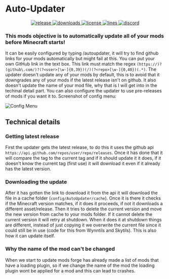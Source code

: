# Auto-Updater

<p align="center">
<a href="https://github.com/DeDiamondPro/Auto-Updater/releases" target="_blank">
<img alt="release" src="https://img.shields.io/github/v/release/DeDiamondPro/Auto-Updater?color=00FFFF&style=for-the-badge" />
</a>
<a href="https://github.com/DeDiamondPro/Auto-Updater/releases" target="_blank">
<img alt="downloads" src="https://img.shields.io/github/downloads/DeDiamondPro/Auto-Updater/total?color=00FFFF&style=for-the-badge" />
</a>
<a href="https://github.com/DeDiamondPro/Auto-Updater/blob/master/LICENSE">
    <img alt="license" src="https://img.shields.io/github/license/DeDiamondPro/Auto-Updater?color=00FFFF&style=for-the-badge">
 </a>
  <a href="https://github.com/DeDiamondPro/Auto-Updater/">
    <img alt="lines" src="https://img.shields.io/tokei/lines/github/DeDiamondPro/Auto-Updater?color=00FFFF&style=for-the-badge">
 </a>
    <a href="https://discord.gg/ZBNS8jsAMd" target="_blank">
    <img alt="discord" src="https://img.shields.io/discord/822066990423605249?color=00FFFF&label=discord&style=for-the-badge" />
  </a>
 </p>
 
 ### This mods objective is to automatically update all of your mods before Minecraft starts!
 
 It can be easily configured by typing /autoupdater, it will try to find github links for your mods automatically but might fail at this.
 You can put your own GitHub link in the text box. This link must match the regex `(https://)?(github\.com/)?(?<user>[\w-]{0,39})(/)(?<repo>[\w-]{0,40})(.*)`.
 The updater doesn't update any of your mods by default, this is to avoid that it downgrades any of your mods if the latest release isn't on github.
 It also doesn't update the name of your mod file, why that is I will get into in the techinal detail part.
 You can also configure the updater to use pre-releases of mods if you want it to.
 Screenshot of config menu:
 
 ![Config Menu](https://i.imgur.com/3aTgBAv.png)
 
 ## Technical details
 
 ### Getting latest release
 
 First the updater gets the latest release, to do this it uses the github api `https://api.github.com/repos/user/repo/releases`.
 Once it has done that it will compare the tag to the current tag and if it should update it it does, if it doesn't know the current tag (first use) it will download it even if it already has the latest version.
 
 ### Downloading the update

After it has gotten the link to download it from the api it will download the file in a cache folder (`config/AutoUpdater/cache`).
Once it is there it checks if the Minecraft version matches, if it does it proceeds, if not it downloads a different asset/release.
Then it tries to delete the current version and move the new version from cache to your mods folder.
If it cannot delete the current version it will retry at shutdown.
When it does it at shutdown things are different, instead of just copying it we overwrite the current file since it could still be in use (code for this from Wynntils and Skytils). This is also how it can update itself.

### Why the name of the mod can't be changed

When we start to update mods forge has already made a list of mods that have a loading plugin, so if we change the name of the mod the loading plugin wont be applied for a mod and this can lead to crashes.
